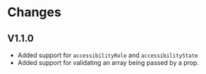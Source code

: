 # Changes

## V1.1.0

- Added support for `accessibilityRole` and `accessibilityState`
- Added support for validating an array being passed by a prop.
